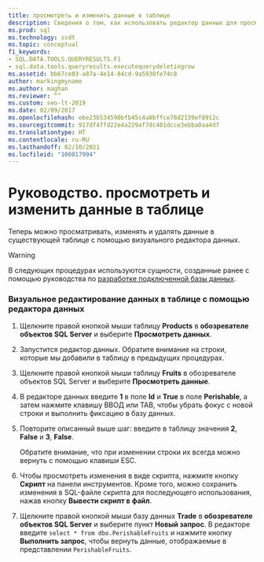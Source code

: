 ```yaml
---
title: просмотреть и изменить данные в таблице
description: Сведения о том, как использовать редактор данных для просмотра, изменения и удаления данных в существующей таблице. Сведения о просмотре изменений в форме скрипта и их сохранении в файле скрипта.
ms.prod: sql
ms.technology: ssdt
ms.topic: conceptual
f1_keywords:
- SQL.DATA.TOOLS.QUERYRESULTS.F1
- sql.data.tools.queryresults.executequerydeletingrow
ms.assetid: bb67ce83-a87a-4e14-84cd-9a5930fe74c8
author: markingmyname
ms.author: maghan
ms.reviewer: “”
ms.custom: seo-lt-2019
ms.date: 02/09/2017
ms.openlocfilehash: ebe23b534590bfb45c4a0bffce78d2139ef8912c
ms.sourcegitcommit: 917df4ffd22e4a229af7dc481dcce3ebba0aa4d7
ms.translationtype: HT
ms.contentlocale: ru-RU
ms.lasthandoff: 02/10/2021
ms.locfileid: "100017994"
---
```

# <a name="how-to-view-and-edit-data-in-a-table"></a>Руководство. просмотреть и изменить данные в таблице

Теперь можно просматривать, изменять и удалять данные в существующей таблице с помощью визуального редактора данных.  
  
> [!WARNING]  
> В следующих процедурах используются сущности, созданные ранее с помощью руководства по [разработке подключенной базы данных](../ssdt/connected-database-development.md).  
  
### <a name="to-edit-data-in-a-table-visually-using-the-data-editor"></a>Визуальное редактирование данных в таблице с помощью редактора данных  
  
1.  Щелкните правой кнопкой мыши таблицу **Products** в **обозревателе объектов SQL Server** и выберите **Просмотреть данных**.  
  
2.  Запустится редактор данных. Обратите внимание на строки, которые мы добавили в таблицу в предыдущих процедурах.  
  
3.  Щелкните правой кнопкой мыши таблицу **Fruits** в обозревателе объектов SQL Server и выберите **Просмотреть данные**.  
  
4.  В редакторе данных введите **1** в поле **Id** и **True** в поле **Perishable**, а затем нажмите клавишу ВВОД или TAB, чтобы убрать фокус с новой строки и выполнить фиксацию в базу данных.  
  
5.  Повторите описанный выше шаг: введите в таблицу значения **2**, **False** и **3**, **False**.  
  
    Обратите внимание, что при изменении строки их всегда можно вернуть с помощью клавиши ESC.  
  
6.  Чтобы просмотреть изменения в виде скрипта, нажмите кнопку **Скрипт** на панели инструментов. Кроме того, можно сохранить изменения в SQL-файле скрипта для последующего использования, нажав кнопку **Вывести скрипт в файл**.  
  
7.  Щелкните правой кнопкой мыши базу данных **Trade** в **обозревателе объектов SQL Server** и выберите пункт **Новый запрос**. В редакторе введите `select * from dbo.PerishableFruits` и нажмите кнопку **Выполнить запрос**, чтобы вернуть данные, отображаемые в представлении `PerishableFruits`.  
  
